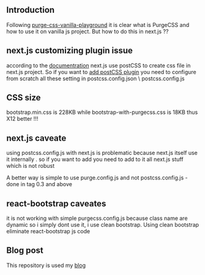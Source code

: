 <h2>Introduction</h2>
Following <a href='https://github.com/NathanKr/purge-css-vanilla-playground'>purge-css-vanilla-playground</a> it is clear what is PurgeCSS and how to use it on vanilla js project. But how to do this in next.js ??

<h2>next.js customizing plugin issue</h2>
according to the <a href='https://nextjs.org/docs/pages/building-your-application/configuring/post-css'>documentration</a> next.js use postCSS to create css file in next.js project. So if you want to <a href='Out of the box, with no configuration, Next.js compiles CSS with the following transformations:'>add postCSS plugin</a> you need to configure from scratch all these setting in postcss.config.json \ postcss.config.js


<h2>CSS size</h2>
bootstrap.min.css is 228KB while bootstrap-with-purgecss.css is 18KB thus X12 better !!!

<h2>next.js caveate</h2>
<p>using postcss.config.js with next.js is problematic because next.js itself use it internally . so if you want to add you need to add to it all next.js stuff which is not robust</p>
A better way is simple to use purge.config.js and not postcss.config.js - done in tag 0.3 and above

<h2>react-bootstrap caveates</h2>
it is not working with simple purgecss.config.js because class name are dynamic so i simply dont use it, i use clean bootstrap. Using clean bootstrap eliminate react-bootstrap js code

<h2>Blog post</h2>
This repository is used my <a href='https://nathankrasney.com/posts/reduce-css-file-size-for-better-performance'>blog</a>


